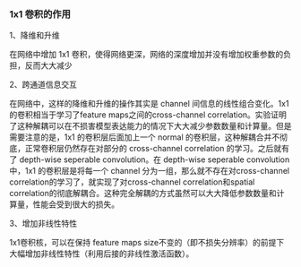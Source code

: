 ### 1x1 卷积的作用

1、降维和升维

在网络中增加 1x1 卷积，使得网络更深，网络的深度增加并没有增加权重参数的负担，反而大大减少

2、跨通道信息交互

在网络中，这样的降维和升维的操作其实是 channel 间信息的线性组合变化。1x1的卷积相当于学习了feature maps之间的cross-channel correlation。实验证明了这种解耦可以在不损害模型表达能力的情况下大大减少参数数量和计算量。但是需要注意的是，1x1 的卷积层后面加上一个 normal 的卷积层，这种解耦合并不彻底，正常卷积层仍然存在对部分的 cross-channel correlation 的学习。之后就有了 depth-wise seperable convolution。在 depth-wise seperable convolution中，1x1 的卷积层是将每一个 channel 分为一组，那么就不存在对cross-channel correlation的学习了，就实现了对cross-channel correlation和spatial correlation的彻底解耦合。这种完全解耦的方式虽然可以大大降低参数数量和计算量，性能会受到很大的损失。

3、增加非线性特性

1x1卷积核，可以在保持 feature maps size不变的（即不损失分辨率）的前提下大幅增加非线性特性（利用后接的非线性激活函数）。